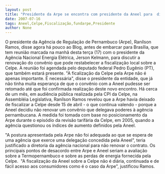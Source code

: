 ```yaml
---
layout: post
title: "Presidente da Arpe se encontra com presidente da Aneel para  discutir fiscalização da Celpe"
date: 2007-07-16
tags: Aneel,Celpe,Fiscalização,fundarpe,Presidente
author: None
---
```

O presidente da Ag&ecirc;ncia de Regula&ccedil;&atilde;o de Pernambuco (Arpe), Ran&iacute;lson Ramos, disse agora h&aacute; pouco ao Blog, antes de embarcar para Bras&iacute;lia, que tem&nbsp;reuni&atilde;o marcada na manh&atilde; desta ter&ccedil;a (17) com o presidente da Ag&ecirc;ncia Nacional Energia El&eacute;trica, Jerson Kelmann, para discutir a renova&ccedil;&atilde;o do conv&ecirc;nio que pode restabelecer a fiscaliza&ccedil;&atilde;o local sobre a Celpe.
A reuni&atilde;o foi agendada pelo deputado federal Pedro Eug&ecirc;nio (PT), que tamb&eacute;m estar&aacute; presente. &quot;A ficaliza&ccedil;&atilde;o da Celpe pela Arpe n&atilde;o &eacute; apenas importante. &Eacute; necess&aacute;ria&quot;, disse o presidente da entidade, que j&aacute; n&atilde;o tinha muita esperan&ccedil;a de que o conv&ecirc;nio com a Aneel pudesse ser retomado at&eacute; que foi confirmada realiza&ccedil;&atilde;o deste novo encontro.
H&aacute; cerca de um m&ecirc;s, em&nbsp;audi&ecirc;ncia p&uacute;blica realizada pela CPI da Celpe, na Assembl&eacute;ia Legislativa, Ran&iacute;lson Ramos revelou&nbsp;que a Arpe havia deixado de fiscalizar a Celpe desde 15 de abril - o que continua valendo - porque a Aneel&nbsp;decidiu n&atilde;o renovar um conv&ecirc;nio que delegava poderes &agrave; ag&ecirc;ncia pernambucana.
A&nbsp;medida foi tomada com base no posicionamento da Arpe&nbsp;durante o epis&oacute;dio da revis&atilde;o tarif&aacute;ria da Celpe, em 2005, quando a ag&ecirc;ncia questionou os &iacute;ndices de aumento definidos pela Aneel.

&quot;A postura apresentada pela Arpe n&atilde;o foi adequada ao que se espera de uma ag&ecirc;ncia que exerce uma delega&ccedil;&atilde;o concedida pela Aneel&quot;, teria justificado a diretoria da ag&ecirc;ncia nacional para n&atilde;o renovar o contrato. 
Os principais pontos de desacordo entre Arpe e Aneel seriam a avalia&ccedil;&atilde;o sobre a Termopernambuco e sobre as perdas de energia fornecida pela Celpe.&nbsp;
&quot;A fiscaliza&ccedil;&atilde;o da Aneel sobre a Celpe n&atilde;o &eacute; di&aacute;ria, continuada e de f&aacute;cil acesso aos consumidores como &eacute; o caso da Arpe&quot;, justificou Ramos. 